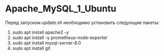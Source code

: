 # Apache_MySQL_1_Ubuntu

Перед запуском update.sh необходимо установить следующие пакеты:  
1. sudo apt install apache2 -y
2. sudo apt install -y prometheus-node-exporter
3. sudo apt install mysql-server-8.0
4. sudo apt install git
